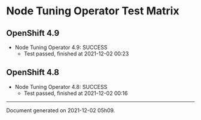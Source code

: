 
Node Tuning Operator Test Matrix
================================

OpenShift 4.9
-------------



* Node Tuning Operator 4.9: SUCCESS
  - Test passed, finished at 2021-12-02 00:23

OpenShift 4.8
-------------



* Node Tuning Operator 4.8: SUCCESS
  - Test passed, finished at 2021-12-02 00:16

---
Document generated on 2021-12-02 05h09.
